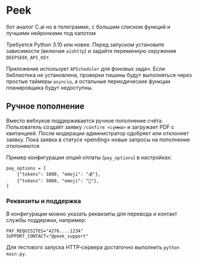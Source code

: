 # Peek
бот аналог C.ai но в телеграмме, с большим списком функций и лучшими нейронками под капотом

Требуется Python 3.10 или новее. Перед запуском установите зависимости (включая `aiohttp`) и задайте переменную окружения `DEEPSEEK_API_KEY`.

Приложение использует `APScheduler` для фоновых задач. Если библиотека не установлена,
проверки тишины будут выполняться через простые таймеры `asyncio`, а остальные
периодические функции планировщика будут недоступны.

## Ручное пополнение

Вместо вебхуков поддерживается ручное пополнение счёта. Пользователь
создаёт заявку `/confirm <сумма>` и загружает PDF с квитанцией. После
модерации администратор одобряет или отклоняет заявку. Пока заявка в
статусе «pending» новые запросы на пополнение отклоняются.

Пример конфигурации опций оплаты (`pay_options`) в настройках:

```
pay_options = [
    {"tokens": 1000, "emoji": "💰"},
    {"tokens": 5000, "emoji": "💎"},
]
```

### Реквизиты и поддержка

В конфигурации можно указать реквизиты для перевода и контакт службы
поддержки, например:

```
PAY_REQUISITES="4276....1234"
SUPPORT_CONTACT="@peek_support"
```

Для тестового запуска HTTP‑сервера достаточно выполнить `python main.py`.

